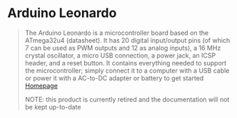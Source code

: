 # Arduino Leonardo

> The Arduino Leonardo is a microcontroller board based on the ATmega32u4 \(datasheet\). It has 20 digital input/output pins \(of which 7 can be used as PWM outputs and 12 as analog inputs\), a 16 MHz crystal oscillator, a micro USB connection, a power jack, an ICSP header, and a reset button. It contains everything needed to support the microcontroller; simply connect it to a computer with a USB cable or power it with a AC-to-DC adapter or battery to get started [Homepage](https://www.arduino.cc/en/Main/ArduinoBoardLeonardo)
>
> NOTE: this product is currently retired and the documentation will not be kept up-to-date

